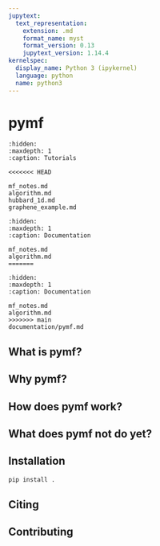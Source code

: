 ```yaml
---
jupytext:
  text_representation:
    extension: .md
    format_name: myst
    format_version: 0.13
    jupytext_version: 1.14.4
kernelspec:
  display_name: Python 3 (ipykernel)
  language: python
  name: python3
---
```


# pymf

```{toctree}
:hidden:
:maxdepth: 1
:caption: Tutorials

<<<<<<< HEAD

mf_notes.md
algorithm.md
hubbard_1d.md
graphene_example.md

```

```{toctree}
:hidden:
:maxdepth: 1
:caption: Documentation

mf_notes.md
algorithm.md
=======
```

```{toctree}
:hidden:
:maxdepth: 1
:caption: Documentation

mf_notes.md
algorithm.md
>>>>>>> main
documentation/pymf.md
```

## What is pymf?

## Why pymf?

## How does pymf work?

## What does pymf not do yet?

## Installation

```bash
pip install .
```
## Citing

## Contributing
